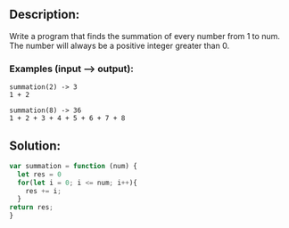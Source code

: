 ## Description:

Write a program that finds the summation of every number from 1 to num. The number will always be a positive integer greater than 0.

### Examples (input --> output):
```
summation(2) -> 3
1 + 2

summation(8) -> 36
1 + 2 + 3 + 4 + 5 + 6 + 7 + 8
```

 ## Solution:
 
```javascript
var summation = function (num) {
  let res = 0
  for(let i = 0; i <= num; i++){
    res += i;
  }
return res;
}
```